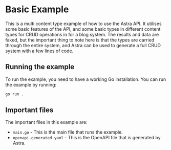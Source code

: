# Basic Example
This is a multi content type example of how to use the Astra API. It utilises some basic features of the API, and some basic types in different content types for CRUD operations in for a blog system. The results and data are faked, but the important thing to note here is that the types are carried through the entire system, and Astra can be used to generate a full CRUD system with a few lines of code.

## Running the example

To run the example, you need to have a working Go installation. You can run the example by running:

```bash
go run .
```

## Important files

The important files in this example are:
* `main.go` - This is the main file that runs the example.
* `openapi.generated.yaml` - This is the OpenAPI file that is generated by Astra.